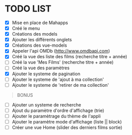 # TODO LIST

- [x] Mise en place de Mahapps
- [x] Créé le menu
- [x] Créations des models
- [x] Ajouter les différents onglets
- [x] Créations des vue-models
- [x] Appeler l'api OMDb (http://www.omdbapi.com)
- [x] Créé la vue des liste des films (recherche titre + année)
- [ ] Créé la vue 'Mes Films' (recherche titre + année)
- [ ] Créé la vue des paramètres
- [x] Ajouter le systeme de pagination
- [ ] Ajouter le systeme de 'ajout à ma collection'
- [ ] Ajouter le systeme de 'retirer de ma collection'

> BONUS

- [ ] Ajouter un systeme de recherche
- [ ] Ajout du paramètre d'ordre d'affichage (trie)
- [ ] Ajouter le paramètrage du thème de l'appli
- [ ] Ajouter le paramètre mode d'affichage (liste || block)
- [ ] Créer une vue Home (slider des derniers films sortie)
